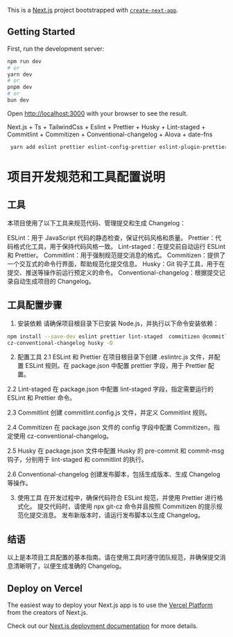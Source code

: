 This is a [Next.js](https://nextjs.org/) project bootstrapped
with [`create-next-app`](https://github.com/vercel/next.js/tree/canary/packages/create-next-app).

## Getting Started

First, run the development server:

```bash
npm run dev
# or
yarn dev
# or
pnpm dev
# or
bun dev
```

Open [http://localhost:3000](http://localhost:3000) with your browser to see the result.

Next.js + Ts +
TailwindCss +
Eslint + Prettier + Husky + Lint-staged + Commitlint + Commitizen + Conventional-changelog +
Alova +
date-fns

```bash
 yarn add eslint prettier eslint-config-prettier eslint-plugin-prettier -D
```

# 项目开发规范和工具配置说明

## 工具

本项目使用了以下工具来规范代码、管理提交和生成 Changelog：

ESLint：用于 JavaScript 代码的静态检查，保证代码风格和质量。
Prettier：代码格式化工具，用于保持代码风格一致。
Lint-staged：在提交前自动运行 ESLint 和 Prettier。
Commitlint：用于强制规范提交消息的格式。
Commitizen：提供了一个交互式的命令行界面，帮助规范化提交信息。
Husky：Git 钩子工具，用于在提交、推送等操作前运行预定义的命令。
Conventional-changelog：根据提交记录自动生成项目的 Changelog。

## 工具配置步骤

1. 安装依赖
   请确保项目根目录下已安装 Node.js，并执行以下命令安装依赖：

```bash
npm install --save-dev eslint prettier lint-staged  commitizen @commitlint/cli @commitlint/config-conventional
cz-conventional-changelog husky -D
```

2. 配置工具
   2.1 ESLint 和 Prettier
   在项目根目录下创建 .eslintrc.js 文件，并配置 ESLint 规则。在 package.json 中配置 prettier 字段，用于 Prettier 配置。

2.2 Lint-staged
在 package.json 中配置 lint-staged 字段，指定需要运行的 ESLint 和 Prettier 命令。

2.3 Commitlint
创建 commitlint.config.js 文件，并定义 Commitlint 规则。

2.4 Commitizen
在 package.json 文件的 config 字段中配置 Commitizen，指定使用 cz-conventional-changelog。

2.5 Husky
在 package.json 文件中配置 Husky 的 pre-commit 和 commit-msg 钩子，分别用于 lint-staged 和 commitlint 的执行。

2.6 Conventional-changelog
创建发布脚本，包括生成版本、生成 Changelog 等操作。

3. 使用工具
   在开发过程中，确保代码符合 ESLint 规范，并使用 Prettier 进行格式化。
   提交代码时，请使用 npx git-cz 命令并且按照 Commitizen 的提示规范化提交消息。
   发布新版本时，请运行发布脚本以生成 Changelog。

## 结语

以上是本项目工具配置的基本指南。请在使用工具时遵守团队规范，并确保提交消息清晰明了，以便生成准确的 Changelog。

## Deploy on Vercel

The easiest way to deploy your Next.js app is to use
the [Vercel Platform](https://vercel.com/new?utm_medium=default-template&filter=next.js&utm_source=create-next-app&utm_campaign=create-next-app-readme)
from the creators of Next.js.

Check out our [Next.js deployment documentation](https://nextjs.org/docs/deployment) for more details.
